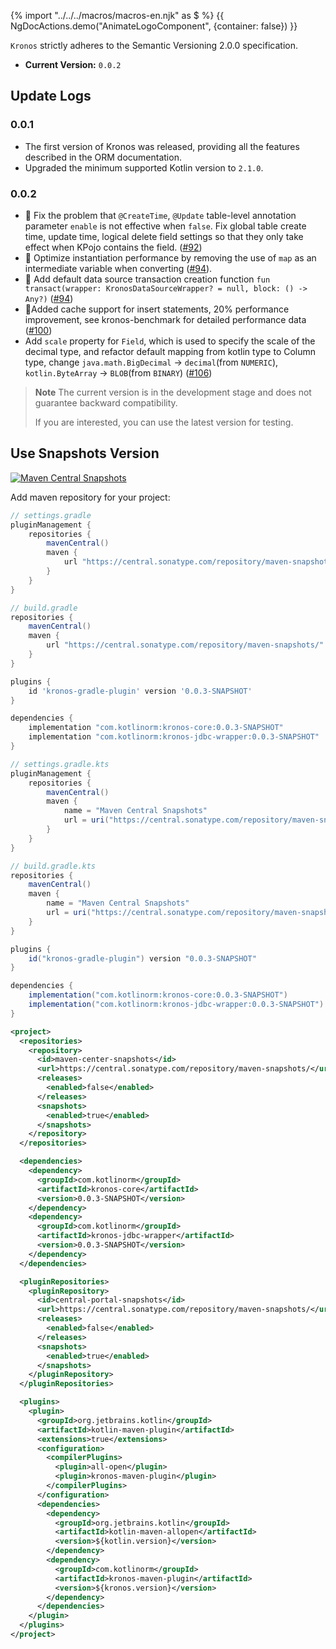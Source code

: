 {% import "../../../macros/macros-en.njk" as $ %}
{{ NgDocActions.demo("AnimateLogoComponent", {container: false}) }}

`Kronos` strictly adheres to the Semantic Versioning 2.0.0 specification.

- **Current Version:** `0.0.2`

## Update Logs

### 0.0.1

- The first version of Kronos was released, providing all the features described in the ORM documentation.
- Upgraded the minimum supported Kotlin version to `2.1.0`.

### 0.0.2

- 🐛 Fix the problem that `@CreateTime`, `@Update` table-level annotation parameter `enable` is not effective when
  `false`.
  Fix global table create time, update time, logical delete field settings so that they only take effect when KPojo
  contains the field. ([#92](https://github.com/Kronos-orm/Kronos-orm/pull/92))
- 💪 Optimize instantiation performance by removing the use of `map` as an intermediate variable when
  converting ([#94](https://github.com/Kronos-orm/Kronos-orm/pull/92)).
- 💪 Add default data source transaction creation function
  `fun transact(wrapper: KronosDataSourceWrapper? = null, block: () -> Any?)` ([#94](https://github.com/Kronos-orm/Kronos-orm/pull/95))
- 💪Added cache support for insert statements, 20% performance improvement, see kronos-benchmark for detailed performance
  data ([#100](https://github.com/Kronos-orm/Kronos-orm/pull/100))
- Add `scale` property for `Field`, which is used to specify the scale of the decimal type, and refactor default mapping from kotlin type to Column type, change `java.math.BigDecimal` -> `decimal`(from `NUMERIC`), `kotlin.ByteArray` -> `BLOB`(from `BINARY`) ([#106](https://github.com/Kronos-orm/Kronos-orm/pull/106))

> **Note**
> The current version is in the development stage and does not guarantee backward compatibility.
>
> If you are interested, you can use the latest version for testing.

## Use Snapshots Version

[![Maven Central Snapshots](https://img.shields.io/badge/Maven%20Central%20Snapshots-v0.0.3--SNAPSHOT-blue?link=https%3A%2F%2Fcentral.sonatype.com%2Fservice%2Frest%2Frepository%2Fbrowse%2Fmaven-snapshots%2Fcom%2Fkotlinorm%2F)](https://central.sonatype.com/service/rest/repository/browse/maven-snapshots/com/kotlinorm/)

Add maven repository for your project:

```groovy name="gradle(groovy)" icon="gradle" group="dependency"
// settings.gradle
pluginManagement {
    repositories {
        mavenCentral()
        maven {
            url "https://central.sonatype.com/repository/maven-snapshots/"
        }
    }
}

// build.gradle
repositories {
    mavenCentral()
    maven {
        url "https://central.sonatype.com/repository/maven-snapshots/"
    }
}

plugins {
    id 'kronos-gradle-plugin' version '0.0.3-SNAPSHOT'
}

dependencies {
    implementation "com.kotlinorm:kronos-core:0.0.3-SNAPSHOT"
    implementation "com.kotlinorm:kronos-jdbc-wrapper:0.0.3-SNAPSHOT"
}
```

```groovy name="gradle(kts)" icon="gradlekts" group="dependency"
// settings.gradle.kts
pluginManagement {
    repositories {
        mavenCentral()
        maven {
            name = "Maven Central Snapshots"
            url = uri("https://central.sonatype.com/repository/maven-snapshots/")
        }
    }
}

// build.gradle.kts
repositories {
    mavenCentral()
    maven {
        name = "Maven Central Snapshots"
        url = uri("https://central.sonatype.com/repository/maven-snapshots/")
    }
}

plugins {
    id("kronos-gradle-plugin") version "0.0.3-SNAPSHOT"
}

dependencies {
    implementation("com.kotlinorm:kronos-core:0.0.3-SNAPSHOT")
    implementation("com.kotlinorm:kronos-jdbc-wrapper:0.0.3-SNAPSHOT")
}
```

```xml name="maven" icon="maven" group="dependency"
<project>
  <repositories>
    <repository>
      <id>maven-center-snapshots</id>
      <url>https://central.sonatype.com/repository/maven-snapshots/</url>
      <releases>
        <enabled>false</enabled>
      </releases>
      <snapshots>
        <enabled>true</enabled>
      </snapshots>
    </repository>
  </repositories>

  <dependencies>
    <dependency>
      <groupId>com.kotlinorm</groupId>
      <artifactId>kronos-core</artifactId>
      <version>0.0.3-SNAPSHOT</version>
    </dependency>
    <dependency>
      <groupId>com.kotlinorm</groupId>
      <artifactId>kronos-jdbc-wrapper</artifactId>
      <version>0.0.3-SNAPSHOT</version>
    </dependency>
  </dependencies>

  <pluginRepositories>
    <pluginRepository>
      <id>central-portal-snapshots</id>
      <url>https://central.sonatype.com/repository/maven-snapshots/</url>
      <releases>
        <enabled>false</enabled>
      </releases>
      <snapshots>
        <enabled>true</enabled>
      </snapshots>
    </pluginRepository>
  </pluginRepositories>

  <plugins>
    <plugin>
      <groupId>org.jetbrains.kotlin</groupId>
      <artifactId>kotlin-maven-plugin</artifactId>
      <extensions>true</extensions>
      <configuration>
        <compilerPlugins>
          <plugin>all-open</plugin>
          <plugin>kronos-maven-plugin</plugin>
        </compilerPlugins>
      </configuration>
      <dependencies>
        <dependency>
          <groupId>org.jetbrains.kotlin</groupId>
          <artifactId>kotlin-maven-allopen</artifactId>
          <version>${kotlin.version}</version>
        </dependency>
        <dependency>
          <groupId>com.kotlinorm</groupId>
          <artifactId>kronos-maven-plugin</artifactId>
          <version>${kronos.version}</version>
        </dependency>
      </dependencies>
    </plugin>
  </plugins>
</project>
```
